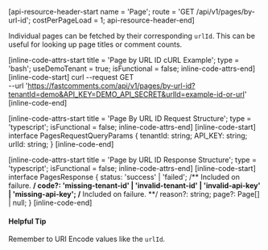 [api-resource-header-start name = 'Page'; route = 'GET /api/v1/pages/by-url-id'; costPerPageLoad = 1; api-resource-header-end]

Individual pages can be fetched by their corresponding `urlId`. This can be useful for looking up page titles or comment counts. 

[inline-code-attrs-start title = 'Page by URL ID cURL Example'; type = 'bash'; useDemoTenant = true; isFunctional = false; inline-code-attrs-end]
[inline-code-start]
curl --request GET \
  --url 'https://fastcomments.com/api/v1/pages/by-url-id?tenantId=demo&API_KEY=DEMO_API_SECRET&urlId=example-id-or-url'
[inline-code-end]

[inline-code-attrs-start title = 'Page By URL ID Request Structure'; type = 'typescript'; isFunctional = false; inline-code-attrs-end]
[inline-code-start]
interface PagesRequestQueryParams {
    tenantId: string;
    API_KEY: string;
    urlId: string;
}
[inline-code-end]

[inline-code-attrs-start title = 'Page by URL ID Response Structure'; type = 'typescript'; isFunctional = false; inline-code-attrs-end]
[inline-code-start]
interface PagesResponse {
    status: 'success' | 'failed';
    /** Included on failure. **/
    code?: 'missing-tenant-id' | 'invalid-tenant-id' | 'invalid-api-key' | 'missing-api-key';
    /** Included on failure. **/
    reason?: string;
    page?: Page[] | null;
}
[inline-code-end]

#### Helpful Tip

Remember to URI Encode values like the `urlId`.
